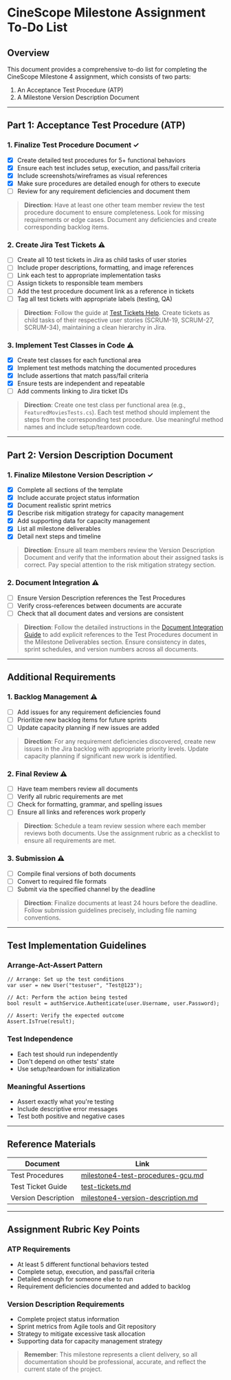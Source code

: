 # CineScope Milestone Assignment To-Do List

## Overview

This document provides a comprehensive to-do list for completing the CineScope Milestone 4 assignment, which consists of two parts:
1. An Acceptance Test Procedure (ATP)
2. A Milestone Version Description Document

---

## Part 1: Acceptance Test Procedure (ATP)

### 1. Finalize Test Procedure Document ✓
- [x] Create detailed test procedures for 5+ functional behaviors
- [x] Ensure each test includes setup, execution, and pass/fail criteria
- [x] Include screenshots/wireframes as visual references
- [x] Make sure procedures are detailed enough for others to execute
- [ ] Review for any requirement deficiencies and document them

> **Direction**: Have at least one other team member review the test procedure document to ensure completeness. Look for missing requirements or edge cases. Document any deficiencies and create corresponding backlog items.

### 2. Create Jira Test Tickets ⚠️
- [ ] Create all 10 test tickets in Jira as child tasks of user stories
- [ ] Include proper descriptions, formatting, and image references
- [ ] Link each test to appropriate implementation tasks
- [ ] Assign tickets to responsible team members
- [ ] Add the test procedure document link as a reference in tickets
- [ ] Tag all test tickets with appropriate labels (testing, QA)

> **Direction**: Follow the guide at [Test Tickets Help](https://github.com/omniV1/CineScope/blob/main/Documents/Help/test-tickets.md). Create tickets as child tasks of their respective user stories (SCRUM-19, SCRUM-27, SCRUM-34), maintaining a clean hierarchy in Jira.

### 3. Implement Test Classes in Code ⚠️
- [x] Create test classes for each functional area
- [x] Implement test methods matching the documented procedures
- [x] Include assertions that match pass/fail criteria
- [x] Ensure tests are independent and repeatable
- [ ] Add comments linking to Jira ticket IDs

> **Direction**: Create one test class per functional area (e.g., `FeaturedMoviesTests.cs`). Each test method should implement the steps from the corresponding test procedure. Use meaningful method names and include setup/teardown code.

---

## Part 2: Version Description Document

### 1. Finalize Milestone Version Description ✓
- [x] Complete all sections of the template
- [x] Include accurate project status information
- [x] Document realistic sprint metrics
- [x] Describe risk mitigation strategy for capacity management
- [x] Add supporting data for capacity management
- [x] List all milestone deliverables
- [x] Detail next steps and timeline

> **Direction**: Ensure all team members review the Version Description Document and verify that the information about their assigned tasks is correct. Pay special attention to the risk mitigation strategy section.

### 2. Document Integration ⚠️
- [ ] Ensure Version Description references the Test Procedures
- [ ] Verify cross-references between documents are accurate
- [ ] Check that all document dates and versions are consistent

> **Direction**: Follow the detailed instructions in the [Document Integration Guide](https://github.com/omniV1/CineScope/blob/main/Documents/Help/document-integration-guide.md) to add explicit references to the Test Procedures document in the Milestone Deliverables section. Ensure consistency in dates, sprint schedules, and version numbers across all documents.

---

## Additional Requirements

### 1. Backlog Management ⚠️
- [ ] Add issues for any requirement deficiencies found
- [ ] Prioritize new backlog items for future sprints
- [ ] Update capacity planning if new issues are added

> **Direction**: For any requirement deficiencies discovered, create new issues in the Jira backlog with appropriate priority levels. Update capacity planning if significant new work is identified.

### 2. Final Review ⚠️
- [ ] Have team members review all documents
- [ ] Verify all rubric requirements are met
- [ ] Check for formatting, grammar, and spelling issues
- [ ] Ensure all links and references work properly

> **Direction**: Schedule a team review session where each member reviews both documents. Use the assignment rubric as a checklist to ensure all requirements are met.

### 3. Submission ⚠️
- [ ] Compile final versions of both documents
- [ ] Convert to required file formats
- [ ] Submit via the specified channel by the deadline

> **Direction**: Finalize documents at least 24 hours before the deadline. Follow submission guidelines precisely, including file naming conventions.

---

## Test Implementation Guidelines

### Arrange-Act-Assert Pattern
```
// Arrange: Set up the test conditions
var user = new User("testuser", "Test@123");

// Act: Perform the action being tested
bool result = authService.Authenticate(user.Username, user.Password);

// Assert: Verify the expected outcome
Assert.IsTrue(result);
```

### Test Independence
* Each test should run independently
* Don't depend on other tests' state
* Use setup/teardown for initialization

### Meaningful Assertions
* Assert exactly what you're testing
* Include descriptive error messages
* Test both positive and negative cases

---

## Reference Materials

| Document | Link |
|----------|------|
| Test Procedures | [milestone4-test-procedures-gcu.md](https://github.com/omniV1/CineScope/blob/main/Documents/milestone4-test-procedures-gcu.md) |
| Test Ticket Guide | [test-tickets.md](https://github.com/omniV1/CineScope/blob/main/Documents/Help/test-tickets.md) |
| Version Description | [milestone4-version-description.md](https://github.com/omniV1/CineScope/blob/main/Documents/milestone4-version-description.md) |

---

## Assignment Rubric Key Points

### ATP Requirements
* At least 5 different functional behaviors tested
* Complete setup, execution, and pass/fail criteria
* Detailed enough for someone else to run
* Requirement deficiencies documented and added to backlog

### Version Description Requirements
* Complete project status information
* Sprint metrics from Agile tools and Git repository
* Strategy to mitigate excessive task allocation
* Supporting data for capacity management strategy

> **Remember**: This milestone represents a client delivery, so all documentation should be professional, accurate, and reflect the current state of the project.
